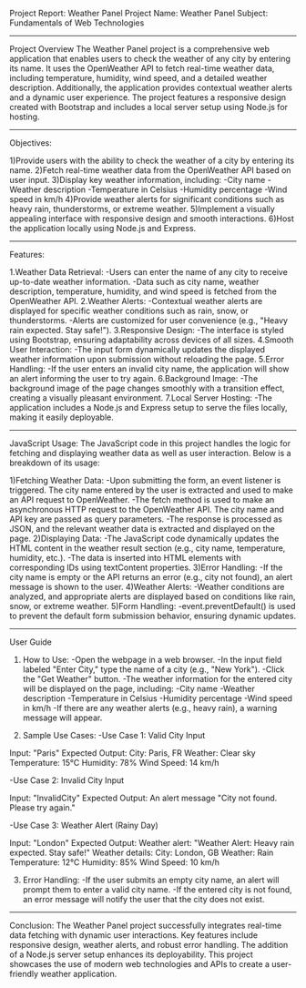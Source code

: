 Project Report: Weather Panel
Project Name: Weather Panel
Subject: Fundamentals of Web Technologies
_________________________________________________________________________________________________________________________________________________________________________
Project Overview
The Weather Panel project is a comprehensive web application that enables users to check the weather of any city by entering its name. It uses the OpenWeather API to fetch real-time weather data, including temperature, humidity, wind speed, and a detailed weather description. Additionally, the application provides contextual weather alerts and a dynamic user experience. The project features a responsive design created with Bootstrap and includes a local server setup using Node.js for hosting.
_________________________________________________________________________________________________________________________________________________________________________
Objectives:

1)Provide users with the ability to check the weather of a city by entering its name.
2)Fetch real-time weather data from the OpenWeather API based on user input.
3)Display key weather information, including:
    -City name
    -Weather description
    -Temperature in Celsius
    -Humidity percentage
    -Wind speed in km/h
4)Provide weather alerts for significant conditions such as heavy rain, thunderstorms, or extreme weather.
5)Implement a visually appealing interface with responsive design and smooth interactions.
6)Host the application locally using Node.js and Express.
_________________________________________________________________________________________________________________________________________________________________________
Features:

1.Weather Data Retrieval:
-Users can enter the name of any city to receive up-to-date weather information.
-Data such as city name, weather description, temperature, humidity, and wind speed is fetched from the OpenWeather API.
2.Weather Alerts:
-Contextual weather alerts are displayed for specific weather conditions such as rain, snow, or thunderstorms.
-Alerts are customized for user convenience (e.g., "Heavy rain expected. Stay safe!").
3.Responsive Design:
-The interface is styled using Bootstrap, ensuring adaptability across devices of all sizes.
4.Smooth User Interaction:
-The input form dynamically updates the displayed weather information upon submission without reloading the page.
5.Error Handling:
-If the user enters an invalid city name, the application will show an alert informing the user to try again.
6.Background Image:
-The background image of the page changes smoothly with a transition effect, creating a visually pleasant environment.
7.Local Server Hosting:
-The application includes a Node.js and Express setup to serve the files locally, making it easily deployable.
_________________________________________________________________________________________________________________________________________________________________________
JavaScript Usage:
The JavaScript code in this project handles the logic for fetching and displaying weather data as well as user interaction. Below is a breakdown of its usage:

1)Fetching Weather Data:
  -Upon submitting the form, an event listener is triggered. The city name entered by the user is extracted and used to make an API request to OpenWeather.
  -The fetch method is used to make an asynchronous HTTP request to the OpenWeather API. The city name and API key are passed as query parameters.
  -The response is processed as JSON, and the relevant weather data is extracted and displayed on the page.
2)Displaying Data:
  -The JavaScript code dynamically updates the HTML content in the weather result section (e.g., city name, temperature, humidity, etc.).
  -The data is inserted into HTML elements with corresponding IDs using textContent properties.
3)Error Handling:
  -If the city name is empty or the API returns an error (e.g., city not found), an alert message is shown to the user.
4)Weather Alerts:
  -Weather conditions are analyzed, and appropriate alerts are displayed based on conditions like rain, snow, or extreme weather.
5)Form Handling:
  -event.preventDefault() is used to prevent the default form submission behavior, ensuring dynamic updates.
_________________________________________________________________________________________________________________________________________________________________________
User Guide
1. How to Use:
-Open the webpage in a web browser.
-In the input field labeled "Enter City," type the name of a city (e.g., "New York").
-Click the "Get Weather" button.
-The weather information for the entered city will be displayed on the page, including:
            -City name
            -Weather description
            -Temperature in Celsius
            -Humidity percentage
            -Wind speed in km/h
-If there are any weather alerts (e.g., heavy rain), a warning message will appear.

2. Sample Use Cases:
-Use Case 1: Valid City Input

Input: "Paris"
Expected Output:
City: Paris, FR
Weather: Clear sky
Temperature: 15°C
Humidity: 78%
Wind Speed: 14 km/h

-Use Case 2: Invalid City Input

Input: "InvalidCity"
Expected Output:
An alert message "City not found. Please try again."

-Use Case 3: Weather Alert (Rainy Day)

Input: "London"
Expected Output:
Weather alert: "Weather Alert: Heavy rain expected. Stay safe!"
Weather details:
City: London, GB
Weather: Rain
Temperature: 12°C
Humidity: 85%
Wind Speed: 10 km/h

3. Error Handling:
-If the user submits an empty city name, an alert will prompt them to enter a valid city name.
-If the entered city is not found, an error message will notify the user that the city does not exist.
_________________________________________________________________________________________________________________________________________________________________________
Conclusion:
The Weather Panel project successfully integrates real-time data fetching with dynamic user interactions. Key features include responsive design, weather alerts, and robust error handling. The addition of a Node.js server setup enhances its deployability. This project showcases the use of modern web technologies and APIs to create a user-friendly weather application.
